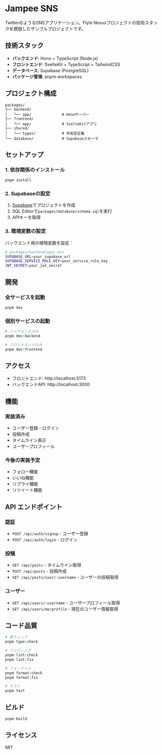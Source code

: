 # Jampee SNS

TwitterのようなSNSアプリケーション。Flyle Nexusプロジェクトの技術スタックを模倣したサンプルプロジェクトです。

## 技術スタック

- **バックエンド**: Hono + TypeScript (Node.js)
- **フロントエンド**: SvelteKit + TypeScript + TailwindCSS
- **データベース**: Supabase (PostgreSQL)
- **パッケージ管理**: pnpm workspaces

## プロジェクト構成

```
packages/
├── backend/
│   └── app/              # Honoサーバー
├── frontend/
│   └── app/              # SvelteKitアプリ
├── shared/
│   └── types/            # 共有型定義
└── database/             # Supabaseスキーマ
```

## セットアップ

### 1. 依存関係のインストール

```bash
pnpm install
```

### 2. Supabaseの設定

1. [Supabase](https://supabase.com)でプロジェクトを作成
2. SQL Editorで`packages/database/schema.sql`を実行
3. APIキーを取得

### 3. 環境変数の設定

バックエンド用の環境変数を設定：

```bash
# packages/backend/app/.env
SUPABASE_URL=your_supabase_url
SUPABASE_SERVICE_ROLE_KEY=your_service_role_key
JWT_SECRET=your_jwt_secret
```

## 開発

### 全サービスを起動

```bash
pnpm dev
```

### 個別サービスの起動

```bash
# バックエンドのみ
pnpm dev:backend

# フロントエンドのみ
pnpm dev:frontend
```

## アクセス

- フロントエンド: http://localhost:5173
- バックエンドAPI: http://localhost:3000

## 機能

### 実装済み

- ユーザー登録・ログイン
- 投稿作成
- タイムライン表示
- ユーザープロフィール

### 今後の実装予定

- フォロー機能
- いいね機能
- リプライ機能
- リツイート機能

## API エンドポイント

### 認証

- `POST /api/auth/signup` - ユーザー登録
- `POST /api/auth/login` - ログイン

### 投稿

- `GET /api/posts` - タイムライン取得
- `POST /api/posts` - 投稿作成
- `GET /api/posts/user/:username` - ユーザーの投稿取得

### ユーザー

- `GET /api/users/:username` - ユーザープロフィール取得
- `GET /api/users/me/profile` - 現在のユーザー情報取得

## コード品質

```bash
# 型チェック
pnpm type:check

# リンティング
pnpm lint:check
pnpm lint:fix

# フォーマット
pnpm format:check
pnpm format:fix

# テスト
pnpm test
```

## ビルド

```bash
pnpm build
```

## ライセンス

MIT
